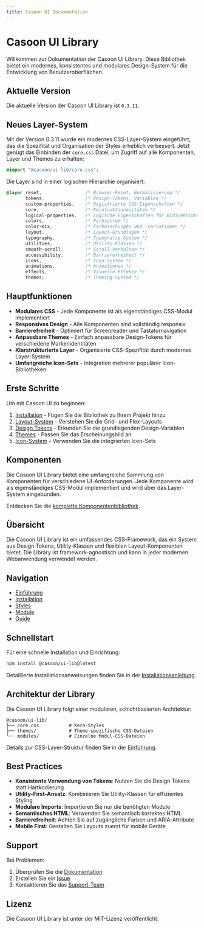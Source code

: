 ```yaml
---
title: Casoon UI Documentation
---
```


# Casoon UI Library

Willkommen zur Dokumentation der Casoon UI Library. Diese Bibliothek bietet ein modernes, konsistentes und modulares Design-System für die Entwicklung von Benutzeroberflächen.

## Aktuelle Version

Die aktuelle Version der Casoon UI Library ist `0.3.11`.

## Neues Layer-System

Mit der Version 0.3.11 wurde ein modernes CSS-Layer-System eingeführt, das die Spezifität und Organisation der Styles erheblich verbessert. Jetzt genügt das Einbinden der `core.css` Datei, um Zugriff auf alle Komponenten, Layer und Themes zu erhalten:

```css
@import "@casoon/ui-lib/core.css";
```

Die Layer sind in einer logischen Hierarchie organisiert:

```css
@layer reset,                /* Browser-Reset, Normalisierung */
       tokens,               /* Design-Tokens, Variablen */
       custom-properties,    /* Registrierte CSS-Eigenschaften */
       core,                 /* Kernfunktionalitäten */
       logical-properties,   /* Logische Eigenschaften für Bidirektionalität */
       colors,               /* Farbsystem */
       color-mix,            /* Farbmischungen und -variationen */
       layout,               /* Layout-Grundlagen */
       typography,           /* Typografie-System */
       utilities,            /* Utility-Klassen */
       smooth-scroll,        /* Scroll-Verhalten */
       accessibility,        /* Barrierefreiheit */
       icons,                /* Icon-System */
       animations,           /* Animationen */
       effects,              /* Visuelle Effekte */
       themes;               /* Theming-System */
```

## Hauptfunktionen

- **Modulares CSS** - Jede Komponente ist als eigenständiges CSS-Modul implementiert
- **Responsives Design** - Alle Komponenten sind vollständig responsiv
- **Barrierefreiheit** - Optimiert für Screenreader und Tastaturnavigation
- **Anpassbare Themes** - Einfach anpassbare Design-Tokens für verschiedene Markenidentitäten
- **Klarstrukturierte Layer** - Organisierte CSS-Spezifität durch modernes Layer-System
- **Umfangreiche Icon-Sets** - Integration mehrerer populärer Icon-Bibliotheken

## Erste Schritte

Um mit Casoon UI zu beginnen:

1. [Installation](/getting-started/installation) - Fügen Sie die Bibliothek zu Ihrem Projekt hinzu
2. [Layout-System](/getting-started/layout) - Verstehen Sie die Grid- und Flex-Layouts
3. [Design Tokens](/getting-started/tokens) - Erkunden Sie die grundlegenden Design-Variablen
4. [Themes](/getting-started/themes) - Passen Sie das Erscheinungsbild an
5. [Icon-System](/getting-started/iconsets) - Verwenden Sie die integrierten Icon-Sets

## Komponenten

Die Casoon UI Library bietet eine umfangreiche Sammlung von Komponenten für verschiedene UI-Anforderungen. Jede Komponente wird als eigenständiges CSS-Modul implementiert und wird über das Layer-System eingebunden.

Entdecken Sie die [komplette Komponentenbibliothek](/components/).

## Übersicht

Die Casoon UI Library ist ein umfassendes CSS-Framework, das ein System aus Design Tokens, Utility-Klassen und flexiblen Layout-Komponenten bietet. Die Library ist framework-agnostisch und kann in jeder modernen Webanwendung verwendet werden.

## Navigation

- [Einführung](/getting-started/index)
- [Installation](/getting-started/installation)
- [Styles](/getting-started/styles)
- [Module](/modules/)
- [Guide](/guide/)

## Schnellstart

Für eine schnelle Installation und Einrichtung:

```bash
npm install @casoon/ui-lib@latest
```

Detaillierte Installationsanweisungen finden Sie in der [Installationsanleitung](/getting-started/installation).

## Architektur der Library

Die Casoon UI Library folgt einer modularen, schichtbasierten Architektur:

```
@casoon/ui-lib/
├── core.css           # Kern-Styles
├── themes/            # Theme-spezifische CSS-Dateien
└── modules/           # Einzelne Modul-CSS-Dateien
```

Details zur CSS-Layer-Struktur finden Sie in der [Einführung](/getting-started/index).

## Best Practices

- **Konsistente Verwendung von Tokens**: Nutzen Sie die Design Tokens statt Hartkodierung
- **Utility-First-Ansatz**: Kombinieren Sie Utility-Klassen für effizientes Styling
- **Modulare Imports**: Importieren Sie nur die benötigten Module
- **Semantisches HTML**: Verwenden Sie semantisch korrektes HTML
- **Barrierefreiheit**: Achten Sie auf zugängliche Farben und ARIA-Attribute
- **Mobile First**: Gestalten Sie Layouts zuerst für mobile Geräte

## Support

Bei Problemen:
1. Überprüfen Sie die [Dokumentation](https://github.com/casoon/ui-lib)
2. Erstellen Sie ein [Issue](https://github.com/casoon/ui-lib/issues)
3. Kontaktieren Sie das [Support-Team](mailto:support@casoon.com)

## Lizenz

Die Casoon UI Library ist unter der MIT-Lizenz veröffentlicht. 